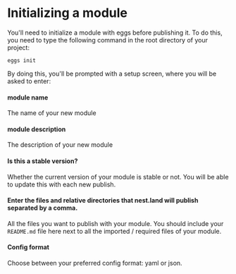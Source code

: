 # Initializing a module

You'll need to initialize a module with eggs before publishing it. To do this, you need to type the following command in the root directory of your project:
```shell script
eggs init
```
By doing this, you'll be prompted with a setup screen, where you will be asked to enter:
#### module name
The name of your new module
#### module description
The description of your new module
#### Is this a stable version?
Whether the current version of your module is stable or not. You will be able to update this with each new publish.
#### Enter the files and relative directories that nest.land will publish separated by a comma.
All the files you want to publish with your module. You should include your `README.md` file here next to all the imported / required files of your module. 
#### Config format
Choose between your preferred config format: yaml or json.